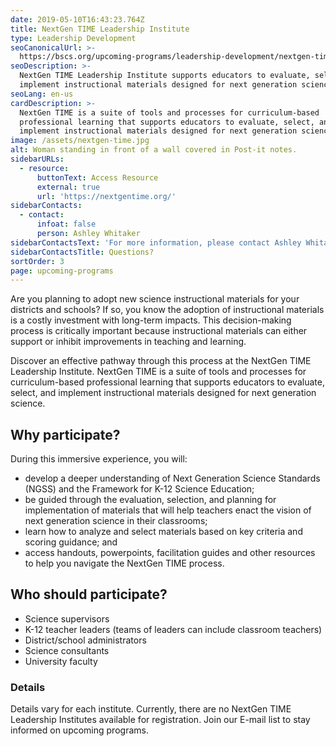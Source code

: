 ```yaml
---
date: 2019-05-10T16:43:23.764Z
title: NextGen TIME Leadership Institute
type: Leadership Development
seoCanonicalUrl: >-
  https://bscs.org/upcoming-programs/leadership-development/nextgen-time-leadership-institute
seoDescription: >-
  NextGen TIME Leadership Institute supports educators to evaluate, select, and
  implement instructional materials designed for next generation science.
seoLang: en-us
cardDescription: >-
  NextGen TIME is a suite of tools and processes for curriculum-based
  professional learning that supports educators to evaluate, select, and
  implement instructional materials designed for next generation science.
image: /assets/nextgen-time.jpg
alt: Woman standing in front of a wall covered in Post-it notes.
sidebarURLs:
  - resource:
      buttonText: Access Resource
      external: true
      url: 'https://nextgentime.org/'
sidebarContacts:
  - contact:
      infoat: false
      person: Ashley Whitaker
sidebarContactsText: 'For more information, please contact Ashley Whitaker.'
sidebarContactsTitle: Questions?
sortOrder: 3
page: upcoming-programs
---
```

Are you planning to adopt new science instructional materials for your districts and schools? If so, you know the adoption of instructional materials is a costly investment with long-term impacts. This decision-making process is critically important because instructional materials can either support or inhibit improvements in teaching and learning.

Discover an effective pathway through this process at the NextGen TIME Leadership Institute. NextGen TIME is a suite of tools and processes for curriculum-based professional learning that supports educators to evaluate, select, and implement instructional materials designed for next generation science.

## Why participate?

During this immersive experience, you will:

* develop a deeper understanding of Next Generation Science Standards (NGSS) and the Framework for K-12 Science Education;
* be guided through the evaluation, selection, and planning for implementation of materials that will help teachers enact the vision of next generation science in their classrooms;
* learn how to analyze and select materials based on key criteria and scoring guidance; and
* access handouts, powerpoints, facilitation guides and other resources to help you navigate the NextGen TIME process.

## Who should participate?

* Science supervisors
* K-12 teacher leaders (teams of leaders can include classroom teachers)
* District/school administrators
* Science consultants
* University faculty

### Details

Details vary for each institute. Currently, there are no NextGen TIME Leadership Institutes available for registration. Join our E-mail list to stay informed on upcoming programs.

